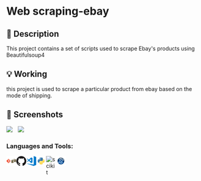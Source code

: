 # Web scraping-ebay

<!--- Replace <OWNER> with your Github Username and <REPOSITORY> with the name of your repository. -->
<!--- You can find both of these in the url bar when you open your repository in github. -->



## :scroll: Description
<!--- Describe your app in one or two sentences -->
This project contains a set of scripts used to scrape Ebay's products using Beautifulsoup4

## :bulb: Working
this project is used to scrape a particular product from ebay based on the mode of shipping.



## :camera_flash: Screenshots
<!-- You can add more screenshots here if you like -->
<img src="/results/screenshot_1.png" width="260">&emsp;<img src="/results/screenshot_2.png" width="260">

### Languages and Tools:
<img align="left" alt="Git" width="26px" src="https://raw.githubusercontent.com/github/explore/80688e429a7d4ef2fca1e82350fe8e3517d3494d/topics/git/git.png" />
<img align="left" alt="GitHub" width="26px" src="https://raw.githubusercontent.com/github/explore/78df643247d429f6cc873026c0622819ad797942/topics/github/github.png" />
<img align="left" alt="Visual Studio Code" width="26px" src="https://raw.githubusercontent.com/github/explore/80688e429a7d4ef2fca1e82350fe8e3517d3494d/topics/visual-studio-code/visual-studio-code.png"/>
<img align="left" alt="Python" width="26px" src="https://raw.githubusercontent.com/github/explore/78df643247d429f6cc873026c0622819ad797942/topics/python/python.png" />
<img align="left" alt="scikit" width="26px" src="https://raw.githubusercontent.com/github/explore/78df643247d429f6cc873026c0622819ad797942/topics/pandas/pandas.png" />
<img align="left" alt="scipy" width="26px" src="https://raw.githubusercontent.com/github/explore/78df643247d429f6cc873026c0622819ad797942/topics/scipy/scipy.png" />
